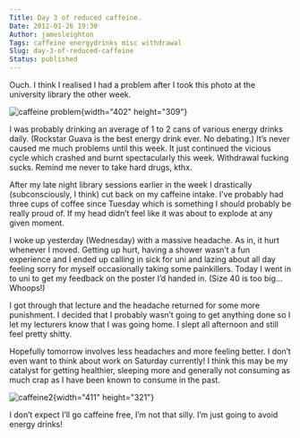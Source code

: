 ```yaml
---
Title: Day 3 of reduced caffeine.
Date: 2012-01-26 19:30
Author: jamesleighton
Tags: caffeine energydrinks misc withdrawal
Slug: day-3-of-reduced-caffeine
Status: published
---
```


Ouch. I think I realised I had a problem after I took this photo at the university library the other week.

![caffeine problem](http://jamesleighton.files.wordpress.com/2012/01/caffeine-problem.jpg "caffeine problem"){width="402" height="309"}

I was probably drinking an average of 1 to 2 cans of various energy drinks daily. (Rockstar Guava is the best energy drink ever. No debating.) It’s never caused me much problems until this week. It just continued the vicious cycle which crashed and burnt spectacularly this week. Withdrawal fucking sucks. Remind me never to take hard drugs, kthx.

After my late night library sessions earlier in the week I drastically (subconsciously, I think) cut back on my caffeine intake. I’ve probably had three cups of coffee since Tuesday which is something I should probably be really proud of. If my head didn’t feel like it was about to explode at any given moment.

I woke up yesterday (Wednesday) with a massive headache. As in, it hurt whenever I moved. Getting up hurt, having a shower wasn’t a fun experience and I ended up calling in sick for uni and lazing about all day feeling sorry for myself occasionally taking some painkillers. Today I went in to uni to get my feedback on the poster I’d handed in. (Size 40 is too big… Whoops!)

I got through that lecture and the headache returned for some more punishment. I decided that I probably wasn’t going to get anything done so I let my lecturers know that I was going home. I slept all afternoon and still feel pretty shitty.

Hopefully tomorrow involves less headaches and more feeling better. I don’t even want to think about work on Saturday currently! I think this may be my catalyst for getting healthier, sleeping more and generally not consuming as much crap as I have been known to consume in the past.

![caffeine2](http://jamesleighton.files.wordpress.com/2012/01/caffeine2.jpg "caffeine2"){width="411" height="321"}

I don’t expect I’ll go caffeine free, I’m not that silly. I’m just going to avoid energy drinks!
